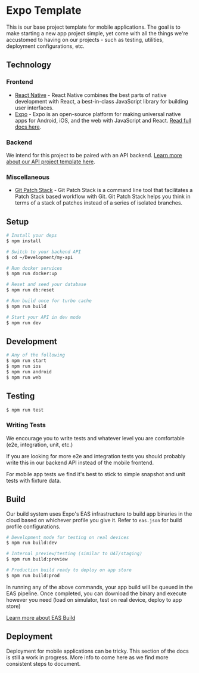 # Expo Template

This is our base project template for mobile applications. The goal is to make starting a new app project simple, yet come with all the things we're accustomed to having on our projects - such as testing, utilities, deployment configurations, etc.

## Technology

### Frontend

- [React Native](https://reactnative.dev/) - React Native combines the best parts of native development with React, a best-in-class JavaScript library for building user interfaces.
- [Expo](https://expo.dev/) - Expo is an open-source platform for making universal native apps for Android, iOS, and the web with JavaScript and React. [Read full docs here](https://docs.expo.dev/).

### Backend

We intend for this project to be paired with an API backend. [Learn more about our API project template here](https://github.com/BetaBlox/nestjs-react-template).

### Miscellaneous

- [Git Patch Stack](https://git-ps.sh/) - Git Patch Stack is a command line tool that facilitates a Patch Stack based workflow with Git. Git Patch Stack helps you think in terms of a stack of patches instead of a series of isolated branches.

## Setup

```bash
# Install your deps
$ npm install

# Switch to your backend API
$ cd ~/Development/my-api

# Run docker services
$ npm run docker:up

# Reset and seed your database
$ npm run db:reset

# Run build once for turbo cache
$ npm run build

# Start your API in dev mode
$ npm run dev
```

## Development

```bash
# Any of the following
$ npm run start
$ npm run ios
$ npm run android
$ npm run web
```

## Testing

```bash
$ npm run test
```

### Writing Tests

We encourage you to write tests and whatever level you are comfortable (e2e, integration, unit, etc.)

If you are looking for more e2e and integration tests you should probably write this in our backend API instead of the mobile frontend.

For mobile app tests we find it's best to stick to simple snapshot and unit tests with fixture data.

## Build

Our build system uses Expo's EAS infrastructure to build app binaries in the cloud based on whichever profile you give it. Refer to `eas.json` for build profile configurations.

```bash
# Development mode for testing on real devices
$ npm run build:dev

# Internal preview/testing (similar to UAT/staging)
$ npm run build:preview

# Production build ready to deploy on app store
$ npm run build:prod
```

In running any of the above commands, your app build will be queued in the EAS pipeline. Once completed, you can download the binary and execute however you need (load on simulator, test on real device, deploy to app store)

[Learn more about EAS Build](https://docs.expo.dev/build/introduction/)

## Deployment

Deployment for mobile applications can be tricky. This section of the docs is still a work in progress. More info to come here as we find more consistent steps to document.
